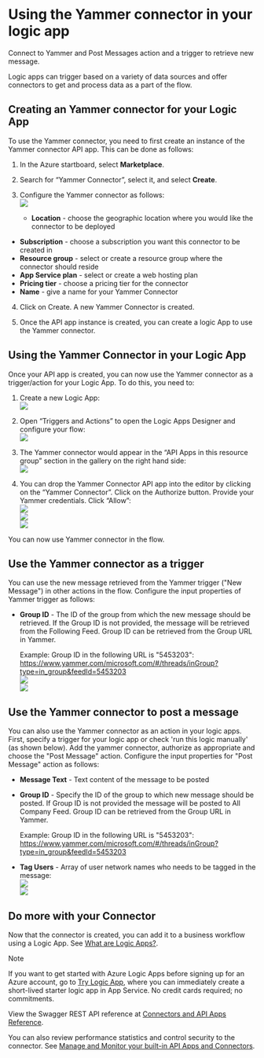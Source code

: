 <properties
   pageTitle="Using the Yammer Connector in Logic Apps | Microsoft Azure App Service"
   description="How to create and configure the Yammer Connector or API app and use it in a logic app in Azure App Service"
   services="app-service\logic"
   documentationCenter=".net,nodejs,java"
   authors="anuragdalmia"
   manager="dwrede"
   editor=""/>

<tags
   ms.service="app-service-logic"
   ms.devlang="multiple"
   ms.topic="article"
   ms.tgt_pltfrm="na"
   ms.workload="integration"
   ms.date="11/30/2015"
   ms.author="sameerch"/>


# Using the Yammer connector in your logic app
Connect to Yammer and Post Messages action and a trigger to retrieve new message.

Logic apps can trigger based on a variety of data sources and offer connectors to get and process data as a part of the flow.

## Creating an Yammer connector for your Logic App
To use the Yammer connector, you need to first create an instance of the Yammer connector API app. This can be done as follows:

1. In the Azure startboard, select **Marketplace**.
2. Search for “Yammer Connector”, select it, and select **Create**.
3. Configure the Yammer connector as follows:  
![][1]

   * **Location** - choose the geographic location where you would like the connector to be deployed
* **Subscription** - choose a subscription you want this connector to be created in
* **Resource group** - select or create a resource group where the connector should reside
* **App Service plan** - select or create a web hosting plan
* **Pricing tier** - choose a pricing tier for the connector
* **Name** - give a name for your Yammer Connector

4. Click on Create. A new Yammer Connector is created.

5. Once the API app instance is created, you can create a logic App to use the Yammer connector.

## Using the Yammer Connector in your Logic App
Once your API app is created, you can now use the Yammer connector as a trigger/action for your Logic App. To do this, you need to:

1. Create a new Logic App:  
![][2]

2. Open “Triggers and Actions” to open the Logic Apps Designer and configure your flow:  
![][3]

3. The Yammer connector would appear in the “API Apps in this resource group” section in the gallery on the right hand side:  
![][4]

4. You can drop the Yammer Connector API app into the editor by clicking on the “Yammer Connector”. Click on the Authorize button. Provide your Yammer credentials. Click “Allow”:  
![][5]  
![][6]  
![][7]


You can now use Yammer connector in the flow.

## Use the Yammer connector as a trigger
You can use the new message retrieved from the Yammer trigger ("New Message") in other actions in the flow. Configure the input properties of Yammer trigger as follows:

* **Group ID** - The ID of the group from which the new message should be retrieved. If the Group ID is not provided, the message will be retrieved from the Following Feed. Group ID can be retrieved from the Group URL in Yammer.

    Example: Group ID in the following URL is "5453203":  
https://www.yammer.com/microsoft.com/#/threads/inGroup?type=in_group&feedId=5453203  
![][8]  
![][9]


## Use the Yammer connector to post a message
You can also use the Yammer connector as an action in your logic apps. First, specify a trigger for your logic app or check 'run this logic manually' (as shown below). Add the yammer connector, authorize as appropriate and choose the "Post Message" action. Configure the input properties for "Post Message" action  as follows:

* **Message Text** - Text content of the message to be posted
* **Group ID** - Specify the ID of the group to which new message should be posted. If Group ID is not provided the message will be posted to All Company Feed. Group ID can be retrieved from the Group URL in Yammer.  

    Example: Group ID in the following URL is "5453203":  
https://www.yammer.com/microsoft.com/#/threads/inGroup?type=in_group&feedId=5453203

* **Tag Users** - Array of user network names who needs to be tagged in the message:  
![][10]  
![][11]

## Do more with your Connector
Now that the connector is created, you can add it to a business workflow using a Logic App. See [What are Logic Apps?](app-service-logic-what-are-logic-apps.md).

> [!NOTE]
> If you want to get started with Azure Logic Apps before signing up for an Azure account, go to [Try Logic App](https://tryappservice.azure.com/?appservice=logic), where you can immediately create a short-lived starter logic app in App Service. No credit cards required; no commitments.
> 
> 
View the Swagger REST API reference at [Connectors and API Apps Reference](http://go.microsoft.com/fwlink/p/?LinkId=529766).

You can also review performance statistics and control security to the connector. See [Manage and Monitor your built-in API Apps and Connectors](app-service-logic-monitor-your-connectors.md).

<!--Image references-->

[1]: ./media/app-service-logic-connector-yammer/img1.PNG
[2]: ./media/app-service-logic-connector-yammer/img2.PNG
[3]: ./media/app-service-logic-connector-yammer/img3.png
[4]: ./media/app-service-logic-connector-yammer/img4.png
[5]: ./media/app-service-logic-connector-yammer/img5.PNG
[6]: ./media/app-service-logic-connector-yammer/img6.PNG
[7]: ./media/app-service-logic-connector-yammer/img7.png
[8]: ./media/app-service-logic-connector-yammer/img8.PNG
[9]: ./media/app-service-logic-connector-yammer/img9.PNG
[10]: ./media/app-service-logic-connector-yammer/img10.PNG
[11]: ./media/app-service-logic-connector-yammer/img11.PNG
